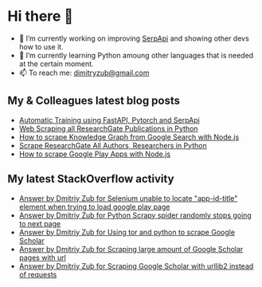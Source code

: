 # Hi there 👋

- 🔭 I’m currently working on improving [SerpApi](https://github.com/serpapi) and showing other devs how to use it.
- 🌱 I’m currently learning Python amoung other languages that is needed at the certain moment.
- 📫 To reach me: dimitryzub@gmail.com


## My & Сolleagues latest blog posts
<!-- BLOG-POST-LIST:START -->
- [Automatic Training using FastAPI, Pytorch and SerpApi](https://serpapi.com/blog/automatic-training-fastapi-pytorch-serpapi/)
- [Web Scraping all ResearchGate Publications in Python](https://serpapi.com/blog/web-scraping-all-researchgate-publications-in-python/)
- [How to scrape Knowledge Graph from Google Search with Node.js](https://serpapi.com/blog/how-to-scrape-knowledge-graph-from-google-search-with-node-js/)
- [Scrape ResearchGate All Authors, Researchers in Python](https://serpapi.com/blog/scrape-researchgate-all-authors-researchers-in-python/)
- [How to scrape Google Play Apps with Node.js](https://serpapi.com/blog/how-to-scrape-google-play-apps/)
<!-- BLOG-POST-LIST:END -->

## My latest StackOverflow activity
<!-- STACKOVERFLOW:START -->
- [Answer by Dmitriy Zub for Selenium unable to locate &quot;app-id-title&quot; element when trying to load google play page](https://stackoverflow.com/questions/54554261/selenium-unable-to-locate-app-id-title-element-when-trying-to-load-google-play/72490391#72490391)
- [Answer by Dmitriy Zub for Python Scrapy spider randomly stops going to next page](https://stackoverflow.com/questions/67586905/python-scrapy-spider-randomly-stops-going-to-next-page/72448706#72448706)
- [Answer by Dmitriy Zub for Using tor and python to scrape Google Scholar](https://stackoverflow.com/questions/11443600/using-tor-and-python-to-scrape-google-scholar/72447824#72447824)
- [Answer by Dmitriy Zub for Scraping large amount of Google Scholar pages with url](https://stackoverflow.com/questions/45193277/scraping-large-amount-of-google-scholar-pages-with-url/72447684#72447684)
- [Answer by Dmitriy Zub for Scraping Google Scholar with urllib2 instead of requests](https://stackoverflow.com/questions/54448842/scraping-google-scholar-with-urllib2-instead-of-requests/72447488#72447488)
<!-- STACKOVERFLOW:END -->
